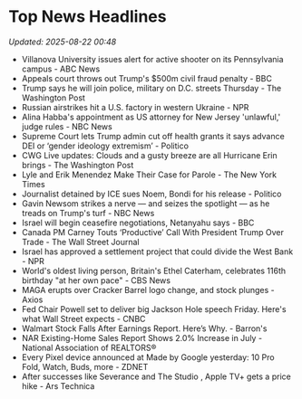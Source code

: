 # Top News Headlines

_Updated: 2025-08-22 00:48_

- Villanova University issues alert for active shooter on its Pennsylvania campus - ABC News
- Appeals court throws out Trump's $500m civil fraud penalty - BBC
- Trump says he will join police, military on D.C. streets Thursday - The Washington Post
- Russian airstrikes hit a U.S. factory in western Ukraine - NPR
- Alina Habba's appointment as US attorney for New Jersey 'unlawful,' judge rules - NBC News
- Supreme Court lets Trump admin cut off health grants it says advance DEI or ‘gender ideology extremism’ - Politico
- CWG Live updates: Clouds and a gusty breeze are all Hurricane Erin brings - The Washington Post
- Lyle and Erik Menendez Make Their Case for Parole - The New York Times
- Journalist detained by ICE sues Noem, Bondi for his release - Politico
- Gavin Newsom strikes a nerve — and seizes the spotlight — as he treads on Trump's turf - NBC News
- Israel will begin ceasefire negotiations, Netanyahu says - BBC
- Canada PM Carney Touts ‘Productive’ Call With President Trump Over Trade - The Wall Street Journal
- Israel has approved a settlement project that could divide the West Bank - NPR
- World's oldest living person, Britain's Ethel Caterham, celebrates 116th birthday "at her own pace" - CBS News
- MAGA erupts over Cracker Barrel logo change, and stock plunges - Axios
- Fed Chair Powell set to deliver big Jackson Hole speech Friday. Here's what Wall Street expects - CNBC
- Walmart Stock Falls After Earnings Report. Here’s Why. - Barron's
- NAR Existing-Home Sales Report Shows 2.0% Increase in July - National Association of REALTORS®
- Every Pixel device announced at Made by Google yesterday: 10 Pro Fold, Watch, Buds, more - ZDNET
- After successes like Severance and The Studio , Apple TV+ gets a price hike - Ars Technica
